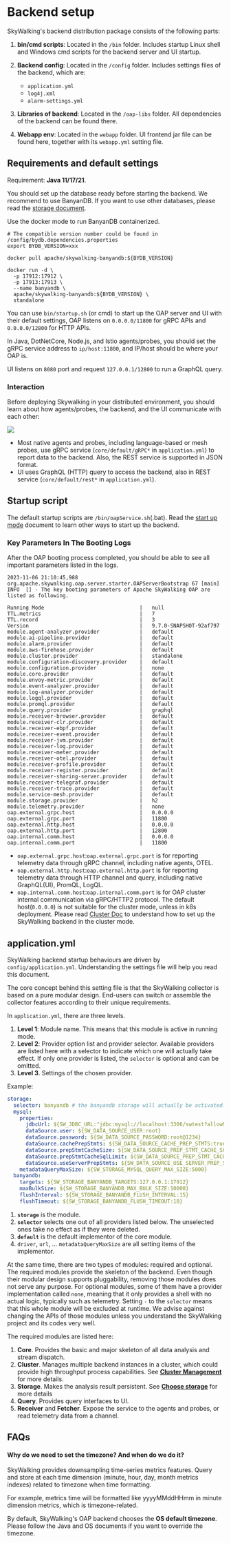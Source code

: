 # Backend setup
SkyWalking's backend distribution package consists of the following parts:

1. **bin/cmd scripts**: Located in the `/bin` folder. Includes startup Linux shell and Windows cmd scripts for the backend server and UI startup.

2. **Backend config**: Located in the `/config` folder. Includes settings files of the backend, which are:
    * `application.yml`
    * `log4j.xml`
    * `alarm-settings.yml`

3. **Libraries of backend**: Located in the `/oap-libs` folder. All dependencies of the backend can be found there.

4. **Webapp env**: Located in the `webapp` folder. UI frontend jar file can be found here, together with its `webapp.yml` setting file.

## Requirements and default settings

Requirement: **Java 11/17/21**.

You should set up the database ready before starting the backend. We recommend to use BanyanDB.
If you want to use other databases, please read the [storage document](backend-storage.md).

Use the docker mode to run BanyanDB containerized. 
```shell
# The compatible version number could be found in /config/bydb.dependencies.properties
export BYDB_VERSION=xxx

docker pull apache/skywalking-banyandb:${BYDB_VERSION}

docker run -d \
  -p 17912:17912 \
  -p 17913:17913 \
  --name banyandb \
  apache/skywalking-banyandb:${BYDB_VERSION} \
  standalone
```

You can use `bin/startup.sh` (or cmd) to start up the OAP server and UI with their default settings, 
OAP listens on `0.0.0.0/11800` for gRPC APIs and `0.0.0.0/12800` for HTTP APIs.

In Java, DotNetCore, Node.js, and Istio agents/probes, you should set the gRPC service address to `ip/host:11800`, and IP/host should be where your OAP is. 

UI listens on `8080` port and request `127.0.0.1/12800` to run a GraphQL query.

### Interaction

Before deploying Skywalking in your distributed environment, you should learn about how agents/probes, the backend, and the UI communicate with each other:

<img src="https://skywalking.apache.org/doc-graph/communication-net.png"/>

- Most native agents and probes, including language-based or mesh probes, use gRPC service (`core/default/gRPC*` in `application.yml`) to report data to the backend. Also, the REST service is supported in JSON format.
- UI uses GraphQL (HTTP) query to access the backend, also in REST service (`core/default/rest*` in `application.yml`).


## Startup script
The default startup scripts are `/bin/oapService.sh`(.bat).
Read the [start up mode](backend-start-up-mode.md) document to learn other ways to start up the backend.


### Key Parameters In The Booting Logs
After the OAP booting process completed, you should be able to see all important parameters listed in the logs.

```
2023-11-06 21:10:45,988 org.apache.skywalking.oap.server.starter.OAPServerBootstrap 67 [main] INFO  [] - The key booting parameters of Apache SkyWalking OAP are listed as following.

Running Mode                               |   null                  
TTL.metrics                                |   7                     
TTL.record                                 |   3                     
Version                                    |   9.7.0-SNAPSHOT-92af797
module.agent-analyzer.provider             |   default               
module.ai-pipeline.provider                |   default               
module.alarm.provider                      |   default               
module.aws-firehose.provider               |   default               
module.cluster.provider                    |   standalone            
module.configuration-discovery.provider    |   default               
module.configuration.provider              |   none                  
module.core.provider                       |   default               
module.envoy-metric.provider               |   default               
module.event-analyzer.provider             |   default               
module.log-analyzer.provider               |   default               
module.logql.provider                      |   default               
module.promql.provider                     |   default               
module.query.provider                      |   graphql               
module.receiver-browser.provider           |   default               
module.receiver-clr.provider               |   default               
module.receiver-ebpf.provider              |   default               
module.receiver-event.provider             |   default               
module.receiver-jvm.provider               |   default               
module.receiver-log.provider               |   default               
module.receiver-meter.provider             |   default               
module.receiver-otel.provider              |   default               
module.receiver-profile.provider           |   default               
module.receiver-register.provider          |   default               
module.receiver-sharing-server.provider    |   default               
module.receiver-telegraf.provider          |   default               
module.receiver-trace.provider             |   default               
module.service-mesh.provider               |   default               
module.storage.provider                    |   h2                    
module.telemetry.provider                  |   none                  
oap.external.grpc.host                     |   0.0.0.0               
oap.external.grpc.port                     |   11800                 
oap.external.http.host                     |   0.0.0.0               
oap.external.http.port                     |   12800                  
oap.internal.comm.host                     |   0.0.0.0               
oap.internal.comm.port                     |   11800       
```

- `oap.external.grpc.host`:`oap.external.grpc.port` is for reporting telemetry data through gRPC channel, including
  native agents, OTEL.
- `oap.external.http.host`:`oap.external.http.port` is for reporting telemetry data through HTTP channel and query,
  including native GraphQL(UI), PromQL, LogQL.
- `oap.internal.comm.host`:`oap.internal.comm.port` is for OAP cluster internal communication via gRPC/HTTP2 protocol.
  The default host(`0.0.0.0`) is not suitable for the cluster mode, unless in k8s deployment. Please
  read [Cluster Doc](backend-cluster.md) to understand how to set up the SkyWalking backend in the cluster mode.
  
## application.yml
SkyWalking backend startup behaviours are driven by `config/application.yml`. Understanding the settings file will help you read this document.

The core concept behind this setting file is that the SkyWalking collector is based on a pure modular design.
End-users can switch or assemble the collector features according to their unique requirements.

In `application.yml`, there are three levels.
1. **Level 1**: Module name. This means that this module is active in running mode.
1. **Level 2**: Provider option list and provider selector. Available providers are listed here with a selector to indicate which one will actually take effect. If only one provider is listed, the `selector` is optional and can be omitted.
1. **Level 3**. Settings of the chosen provider.

Example:

```yaml
storage:
  selector: banyandb # the banyandb storage will actually be activated.
  mysql:
    properties:
      jdbcUrl: ${SW_JDBC_URL:"jdbc:mysql://localhost:3306/swtest?allowMultiQueries=true"}
      dataSource.user: ${SW_DATA_SOURCE_USER:root}
      dataSource.password: ${SW_DATA_SOURCE_PASSWORD:root@1234}
      dataSource.cachePrepStmts: ${SW_DATA_SOURCE_CACHE_PREP_STMTS:true}
      dataSource.prepStmtCacheSize: ${SW_DATA_SOURCE_PREP_STMT_CACHE_SQL_SIZE:250}
      dataSource.prepStmtCacheSqlLimit: ${SW_DATA_SOURCE_PREP_STMT_CACHE_SQL_LIMIT:2048}
      dataSource.useServerPrepStmts: ${SW_DATA_SOURCE_USE_SERVER_PREP_STMTS:true}
    metadataQueryMaxSize: ${SW_STORAGE_MYSQL_QUERY_MAX_SIZE:5000}
  banyandb:
    targets: ${SW_STORAGE_BANYANDB_TARGETS:127.0.0.1:17912}
    maxBulkSize: ${SW_STORAGE_BANYANDB_MAX_BULK_SIZE:10000}
    flushInterval: ${SW_STORAGE_BANYANDB_FLUSH_INTERVAL:15}
    flushTimeout: ${SW_STORAGE_BANYANDB_FLUSH_TIMEOUT:10}
```

1. **`storage`** is the module.
1. **`selector`** selects one out of all providers listed below. The unselected ones take no effect as if they were deleted.
1. **`default`** is the default implementor of the core module.
1. `driver`, `url`, ... `metadataQueryMaxSize` are all setting items of the implementor.

At the same time, there are two types of modules: required and optional. The required modules provide the skeleton of the backend.
Even though their modular design supports pluggability, removing those modules does not serve any purpose. For optional modules, some of them have
a provider implementation called `none`, meaning that it only provides a shell with no actual logic, typically such as telemetry.
Setting `-` to the `selector` means that this whole module will be excluded at runtime.
We advise against changing the APIs of those modules unless you understand the SkyWalking project and its codes very well.

The required modules are listed here:
1. **Core**. Provides the basic and major skeleton of all data analysis and stream dispatch.
1. **Cluster**. Manages multiple backend instances in a cluster, which could provide high throughput process
capabilities. See [**Cluster Management**](backend-cluster.md) for more details.
1. **Storage**. Makes the analysis result persistent. See [**Choose storage**](backend-storage.md) for more details
1. **Query**. Provides query interfaces to UI.
1. **Receiver** and **Fetcher**. Expose the service to the agents and probes, or read telemetry data from a channel.

## FAQs
#### Why do we need to set the timezone? And when do we do it?
SkyWalking provides downsampling time-series metrics features.
Query and store at each time dimension (minute, hour, day, month metrics indexes)
related to timezone when time formatting.

For example, metrics time will be formatted like yyyyMMddHHmm in minute dimension metrics, which is timezone-related.

By default, SkyWalking's OAP backend chooses the **OS default timezone**.
Please follow the Java and OS documents if you want to override the timezone.

